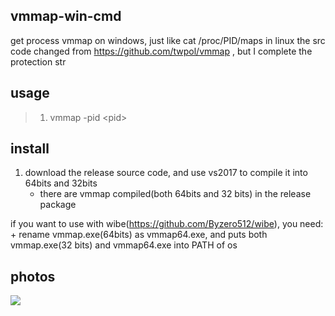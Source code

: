 ## vmmap-win-cmd
get process vmmap on windows, just like cat /proc/PID/maps in linux
the src code changed from https://github.com/twpol/vmmap , but I complete the protection str

## usage
> 1. vmmap -pid \<pid>

## install
1. download the release source code, and use vs2017 to compile it into 64bits and 32bits
    + there are vmmap compiled(both 64bits and 32 bits) in the release package

if you want to use with wibe(https://github.com/Byzero512/wibe), you need:   
    + rename vmmap.exe(64bits) as vmmap64.exe, and puts both vmmap.exe(32 bits) and vmmap64.exe into PATH of os

## photos

![](https://github.com/Byzero512/vmmap_windows_comandline/raw/master/show.jpg)
